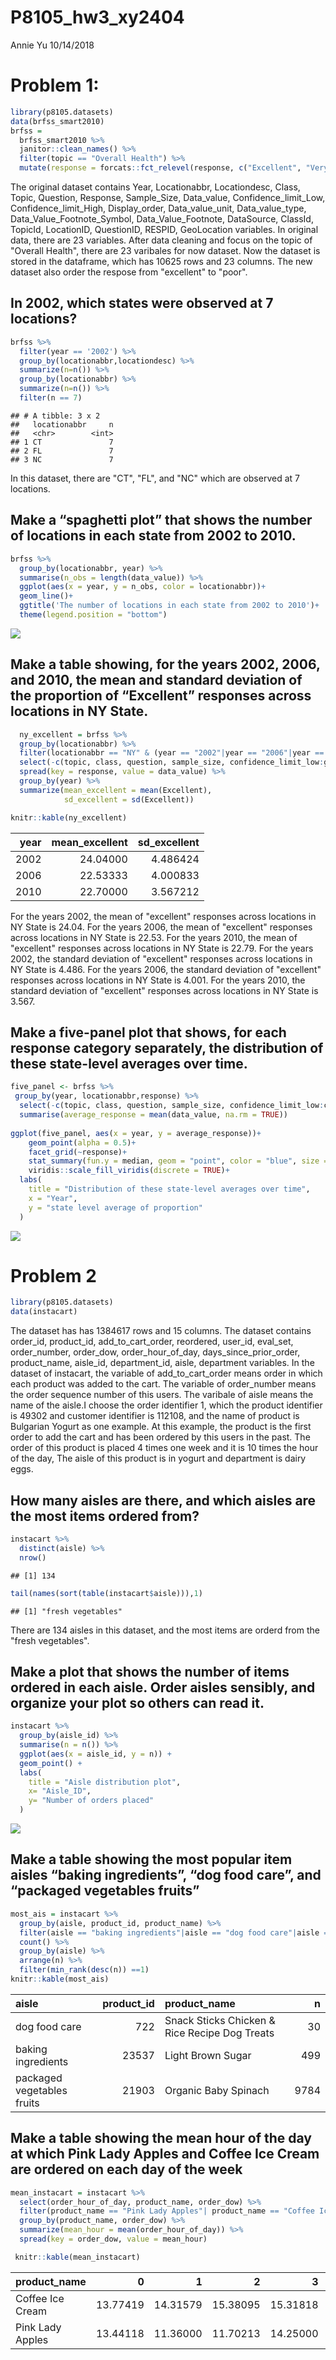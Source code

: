 P8105\_hw3\_xy2404
================
Annie Yu
10/14/2018

Problem 1:
==========

``` r
library(p8105.datasets)
data(brfss_smart2010)
brfss =
  brfss_smart2010 %>% 
  janitor::clean_names() %>%
  filter(topic == "Overall Health") %>% 
  mutate(response = forcats::fct_relevel(response, c("Excellent", "Very good", "Good", "Fair", "Poor")))
```

The original dataset contains Year, Locationabbr, Locationdesc, Class, Topic, Question, Response, Sample\_Size, Data\_value, Confidence\_limit\_Low, Confidence\_limit\_High, Display\_order, Data\_value\_unit, Data\_value\_type, Data\_Value\_Footnote\_Symbol, Data\_Value\_Footnote, DataSource, ClassId, TopicId, LocationID, QuestionID, RESPID, GeoLocation variables. In original data, there are 23 variables. After data cleaning and focus on the topic of "Overall Health", there are 23 varibales for now dataset. Now the dataset is stored in the dataframe, which has 10625 rows and 23 columns. The new dataset also order the respose from "excellent" to "poor".

In 2002, which states were observed at 7 locations?
---------------------------------------------------

``` r
brfss %>%
  filter(year == '2002') %>% 
  group_by(locationabbr,locationdesc) %>% 
  summarize(n=n()) %>% 
  group_by(locationabbr) %>% 
  summarize(n=n()) %>% 
  filter(n == 7)
```

    ## # A tibble: 3 x 2
    ##   locationabbr     n
    ##   <chr>        <int>
    ## 1 CT               7
    ## 2 FL               7
    ## 3 NC               7

In this dataset, there are "CT", "FL", and "NC" which are observed at 7 locations.

Make a “spaghetti plot” that shows the number of locations in each state from 2002 to 2010.
-------------------------------------------------------------------------------------------

``` r
brfss %>% 
  group_by(locationabbr, year) %>% 
  summarise(n_obs = length(data_value)) %>% 
  ggplot(aes(x = year, y = n_obs, color = locationabbr))+
  geom_line()+
  ggtitle('The number of locations in each state from 2002 to 2010')+
  theme(legend.position = "bottom")
```

![](Homework_3_files/figure-markdown_github/unnamed-chunk-3-1.png)

Make a table showing, for the years 2002, 2006, and 2010, the mean and standard deviation of the proportion of “Excellent” responses across locations in NY State.
------------------------------------------------------------------------------------------------------------------------------------------------------------------

``` r
  ny_excellent = brfss %>% 
  group_by(locationabbr) %>% 
  filter(locationabbr == "NY" & (year == "2002"|year == "2006"|year == "2010")) %>% 
  select(-c(topic, class, question, sample_size, confidence_limit_low:geo_location)) %>% 
  spread(key = response, value = data_value) %>% 
  group_by(year) %>% 
  summarize(mean_excellent = mean(Excellent),
            sd_excellent = sd(Excellent))

knitr::kable(ny_excellent)
```

|  year|  mean\_excellent|  sd\_excellent|
|-----:|----------------:|--------------:|
|  2002|         24.04000|       4.486424|
|  2006|         22.53333|       4.000833|
|  2010|         22.70000|       3.567212|

For the years 2002, the mean of "excellent" responses across locations in NY State is 24.04. For the years 2006, the mean of "excellent" responses across locations in NY State is 22.53. For the years 2010, the mean of "excellent" responses across locations in NY State is 22.79. For the years 2002, the standard deviation of "excellent" responses across locations in NY State is 4.486. For the years 2006, the standard deviation of "excellent" responses across locations in NY State is 4.001. For the years 2010, the standard deviation of "excellent" responses across locations in NY State is 3.567.

Make a five-panel plot that shows, for each response category separately, the distribution of these state-level averages over time.
-----------------------------------------------------------------------------------------------------------------------------------

``` r
five_panel <- brfss %>% 
 group_by(year, locationabbr,response) %>% 
  select(-c(topic, class, question, sample_size, confidence_limit_low:confidence_limit_high)) %>% 
  summarise(average_response = mean(data_value, na.rm = TRUE)) 
  
ggplot(five_panel, aes(x = year, y = average_response))+
    geom_point(alpha = 0.5)+
    facet_grid(~response)+
    stat_summary(fun.y = median, geom = "point", color = "blue", size =1)+
    viridis::scale_fill_viridis(discrete = TRUE)+
  labs(
    title = "Distribution of these state-level averages over time",
    x = "Year",
    y = "state level average of proportion"
  )
```

![](Homework_3_files/figure-markdown_github/unnamed-chunk-5-1.png)

Problem 2
=========

``` r
library(p8105.datasets)
data(instacart)
```

The dataset has has 1384617 rows and 15 columns. The dataset contains order\_id, product\_id, add\_to\_cart\_order, reordered, user\_id, eval\_set, order\_number, order\_dow, order\_hour\_of\_day, days\_since\_prior\_order, product\_name, aisle\_id, department\_id, aisle, department variables. In the dataset of instacart, the variable of add\_to\_cart\_order means order in which each product was added to the cart. The variable of order\_number means the order sequence number of this users. The varibale of aisle means the name of the aisle.I choose the order identifier 1, which the product identifier is 49302 and customer identifier is 112108, and the name of product is Bulgarian Yogurt as one example. At this example, the product is the first order to add the cart and has been ordered by this users in the past. The order of this product is placed 4 times one week and it is 10 times the hour of the day, The aisle of this product is in yogurt and department is dairy eggs.

How many aisles are there, and which aisles are the most items ordered from?
----------------------------------------------------------------------------

``` r
instacart %>% 
  distinct(aisle) %>% 
  nrow()
```

    ## [1] 134

``` r
tail(names(sort(table(instacart$aisle))),1)
```

    ## [1] "fresh vegetables"

There are 134 aisles in this dataset, and the most items are orderd from the "fresh vegetables".

Make a plot that shows the number of items ordered in each aisle. Order aisles sensibly, and organize your plot so others can read it.
--------------------------------------------------------------------------------------------------------------------------------------

``` r
instacart %>% 
  group_by(aisle_id) %>% 
  summarise(n = n()) %>% 
  ggplot(aes(x = aisle_id, y = n)) + 
  geom_point() + 
  labs(
    title = "Aisle distribution plot",
    x= "Aisle_ID",
    y= "Number of orders placed"
  )
```

![](Homework_3_files/figure-markdown_github/unnamed-chunk-8-1.png)

Make a table showing the most popular item aisles “baking ingredients”, “dog food care”, and “packaged vegetables fruits”
-------------------------------------------------------------------------------------------------------------------------

``` r
most_ais = instacart %>% 
  group_by(aisle, product_id, product_name) %>% 
  filter(aisle == "baking ingredients"|aisle == "dog food care"|aisle == "packaged vegetables fruits") %>% 
  count() %>% 
  group_by(aisle) %>% 
  arrange(n) %>% 
  filter(min_rank(desc(n)) ==1)
knitr::kable(most_ais)
```

| aisle                      |  product\_id| product\_name                                 |     n|
|:---------------------------|------------:|:----------------------------------------------|-----:|
| dog food care              |          722| Snack Sticks Chicken & Rice Recipe Dog Treats |    30|
| baking ingredients         |        23537| Light Brown Sugar                             |   499|
| packaged vegetables fruits |        21903| Organic Baby Spinach                          |  9784|

Make a table showing the mean hour of the day at which Pink Lady Apples and Coffee Ice Cream are ordered on each day of the week
--------------------------------------------------------------------------------------------------------------------------------

``` r
mean_instacart = instacart %>% 
  select(order_hour_of_day, product_name, order_dow) %>% 
  filter(product_name == "Pink Lady Apples"| product_name == "Coffee Ice Cream") %>% 
  group_by(product_name, order_dow) %>% 
  summarize(mean_hour = mean(order_hour_of_day)) %>% 
  spread(key = order_dow, value = mean_hour)

 knitr::kable(mean_instacart) 
```

| product\_name    |         0|         1|         2|         3|         4|         5|         6|
|:-----------------|---------:|---------:|---------:|---------:|---------:|---------:|---------:|
| Coffee Ice Cream |  13.77419|  14.31579|  15.38095|  15.31818|  15.21739|  12.26316|  13.83333|
| Pink Lady Apples |  13.44118|  11.36000|  11.70213|  14.25000|  11.55172|  12.78431|  11.93750|
